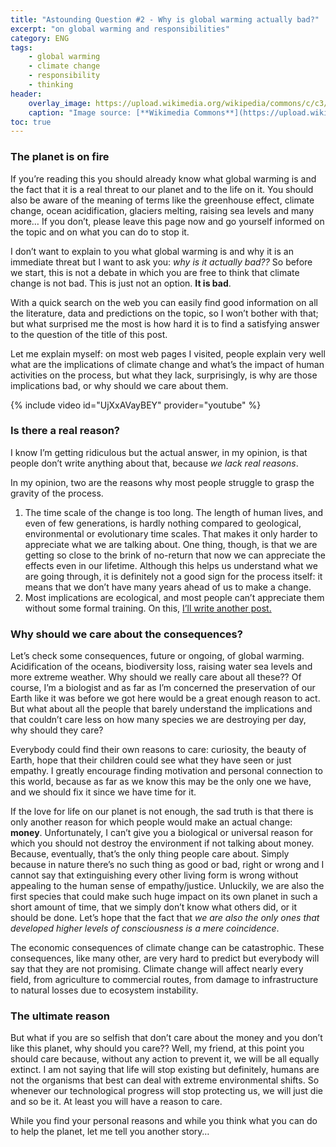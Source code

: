 ```yaml
---
title: "Astounding Question #2 - Why is global warming actually bad?"
excerpt: "on global warming and responsibilities"
category: ENG
tags:
    - global warming
    - climate change
    - responsibility
    - thinking
header:
    overlay_image: https://upload.wikimedia.org/wikipedia/commons/c/c3/August_2010_CME_SDO_Multi-Wavelength.jpg
    caption: "Image source: [**Wikimedia Commons**](https://upload.wikimedia.org/wikipedia/commons/c/c3/August_2010_CME_SDO_Multi-Wavelength.jpg)"
toc: true
---
```

### The planet is on fire
If you’re reading this you should already know what global warming is and the fact that it is a real threat to our planet and to the life on it. You should also be aware of the meaning of terms like the greenhouse effect, climate change, ocean acidification, glaciers melting, raising sea levels and many more… If you don’t, please leave this page now and go yourself informed on the topic and on what you can do to stop it.

I don’t want to explain to you what global warming is and why it is an immediate threat but I want to ask you: _why is it actually bad??_ So before we start, this is not a debate in which you are free to think that climate change is not bad. This is just not an option. **It is bad**.

With a quick search on the web you can easily find good information on all the literature, data and predictions on the topic, so I won’t bother with that; but what surprised me the most is how hard it is to find a satisfying answer to the question of the title of this post.

Let me explain myself: on most web pages I visited, people explain very well what are the implications of climate change and what’s the impact of human activities on the process, but what they lack, surprisingly, is why are those implications bad, or why should we care about them.

{% include video id="UjXxAVayBEY" provider="youtube" %}

### Is there a real reason?
I know I’m getting ridiculous but the actual answer, in my opinion, is that people don’t write anything about that, because _we lack real reasons_.

In my opinion, two are the reasons why most people struggle to grasp the gravity of the process.

1. The time scale of the change is too long. The length of human lives, and even of few generations, is hardly nothing compared to geological, environmental or evolutionary time scales. That makes it only harder to appreciate what we are talking about. One thing, though, is that we are getting so close to the brink of no-return that now we can appreciate the effects even in our lifetime. Although this helps us understand what we are going through, it is definitely not a good sign for the process itself: it means that we don’t have many years ahead of us to make a change.
2. Most implications are ecological, and most people can’t appreciate them without some formal training. On this, [I’ll write another post.](https://marcodallavecchia.github.io/biologistsadventure/eng/why-is-ecology-important-for-global-warming/)
 
### Why should we care about the consequences?
Let’s check some consequences, future or ongoing, of global warming. Acidification of the oceans, biodiversity loss, raising water sea levels and more extreme weather. Why should we really care about all these?? Of course, I’m a biologist and as far as I’m concerned the preservation of our Earth like it was before we got here would be a great enough reason to act. But what about all the people that barely understand the implications and that couldn’t care less on how many species we are destroying per day, why should they care?

Everybody could find their own reasons to care: curiosity, the beauty of Earth, hope that their children could see what they have seen or just empathy. I greatly encourage finding motivation and personal connection to this world, because as far as we know this may be the only one we have, and we should fix it since we have time for it.

If the love for life on our planet is not enough, the sad truth is that there is only another reason for which people would make an actual change: **money**. Unfortunately, I can’t give you a biological or universal reason for which you should not destroy the environment if not talking about money. Because, eventually, that’s the only thing people care about. Simply because in nature there’s no such thing as good or bad, right or wrong and I cannot say that extinguishing every other living form is wrong without appealing to the human sense of empathy/justice. Unluckily, we are also the first species that could make such huge impact on its own planet in such a short amount of time, that we simply don’t know what others did, or it should be done. Let’s hope that the fact that _we are also the only ones that developed higher levels of consciousness is a mere coincidence_.

The economic consequences of climate change can be catastrophic. These consequences, like many other, are very hard to predict but everybody will say that they are not promising. Climate change will affect nearly every field, from agriculture to commercial routes, from damage to infrastructure to natural losses due to ecosystem instability.

### The ultimate reason
But what if you are so selfish that don’t care about the money and you don’t like this planet, why should you care?? Well, my friend, at this point you should care because, without any action to prevent it, we will be all equally extinct. I am not saying that life will stop existing but definitely, humans are not the organisms that best can deal with extreme environmental shifts. So whenever our technological progress will stop protecting us, we will just die and so be it. At least you will have a reason to care.

While you find your personal reasons and while you think what you can do to help the planet, let me tell you another story…